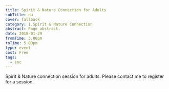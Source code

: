 ```yaml
---
title: Spirit & Nature Connection for Adults
subTitle: na
cover: fallback
category: 1.Spirit & Nature Connection
abstract: Page abstract.
date: 2018-01-29
fromTime: 3.00pm
toTime: 5.00pm
type: event
cost: Free
tags:
  - snc
---
```


Spirit & Nature connection session for adults. Please contact me to register for a session.

